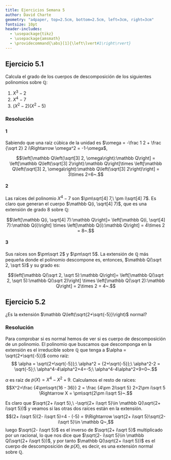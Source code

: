 ```yaml
---
title: Ejercicios Semana 5
author: David Charte
geometry: "a4paper, top=2.5cm, bottom=2.5cm, left=3cm, right=3cm"
fontsize: 10pt
header-includes:
  - \usepackage{tikz}
  - \usepackage{amsmath}
  - \providecommand{\abs}[1]{\left\lvert#1\right\rvert}
---
```

## Ejercicio 5.1

Calcula el grado de los cuerpos de descomposición de los siguientes polinomios sobre $\mathbb Q$:

1. $X^3-2$
1. $X^4-7$
1. $(X^2-2)(X^2-5)$

### Resolución

#### 1

Sabiendo que una raíz cúbica de la unidad es $\omega = -\frac 1 2 + \frac {\sqrt 2} 2 i\Rightarrow \omega^2 = -1-\omega$,

$$\left[\mathbb Q\left(\sqrt[3] 2, \omega\right):\mathbb Q\right] = \left[\mathbb Q\left(\sqrt[3] 2\right):\mathbb Q\right]\times \left[\mathbb Q\left(\sqrt[3] 2, \omega\right):\mathbb Q\left(\sqrt[3] 2\right)\right] = 3\times 2=6~.$$

#### 2

Las raíces del polinomio $X^4-7$ son $\pm\sqrt[4] 7,\ \pm i\sqrt[4] 7$. Es claro que generan el cuerpo $\mathbb Q(i, \sqrt[4] 7)$, que es una extensión de grado 8 sobre $\mathbb Q$:

$$\left[\mathbb Q(i, \sqrt[4] 7):\mathbb Q\right]=
\left[\mathbb Q(i, \sqrt[4] 7):\mathbb Q(i)\right] \times
\left[\mathbb Q(i):\mathbb Q\right] = 4\times 2 = 8~.$$

#### 3

Sus raíces son $\pm\sqrt 2$ y $\pm\sqrt 5$. La extensión de $\mathbb Q$ más pequeña donde el polinomio descompone es, entonces, $\mathbb Q(\sqrt 2, \sqrt 5)$ y su grado es:

$$\left[\mathbb Q(\sqrt 2, \sqrt 5):\mathbb Q\right]=
  \left[\mathbb Q(\sqrt 2, \sqrt 5):\mathbb Q(\sqrt 2)\right] \times
  \left[\mathbb Q(\sqrt 2):\mathbb Q\right] = 2\times 2 = 4~.$$

## Ejercicio 5.2

¿Es la extensión $\mathbb Q\left(\sqrt{2+\sqrt{-5}}\right)$ normal?

### Resolución

Para comprobar si es normal hemos de ver si es cuerpo de descomposición de un polinomio. El polinomio que buscamos que descomponga en la extensión es el irreducible sobre $\mathbb Q$ que tenga a $\alpha = \sqrt{2+\sqrt{-5}}$ como raíz:
$$
\alpha = \sqrt{2+\sqrt{-5}};\ \alpha^2 = {2+\sqrt{-5}};\ \alpha^2-2 = \sqrt{-5};\ \alpha^4-4\alpha^2+4=-5;\ \alpha^4-4\alpha^2+9=0~.$$

$\alpha$ es raíz de $p(X) = X^4-X^2+9$. Calculamos el resto de raíces:
$$X^2=\frac {4\pm\sqrt{16 - 36}} 2 = \frac {4\pm 2i\sqrt 5} 2=2\pm i\sqrt 5 \Rightarrow X = \pm\sqrt{2\pm i\sqrt 5}~.$$

Es claro que $\sqrt{2+ i\sqrt 5},\ -\sqrt{2+ i\sqrt 5}\in \mathbb Q(\sqrt{2+ i\sqrt 5})$ y veamos si las otras dos raíces están en la extensión.
$$(2+ i\sqrt 5)(2- i\sqrt 5)=4 - (-5) = 9\Rightarrow \sqrt{2+ i\sqrt 5}\sqrt{2- i\sqrt 5}\in \mathbb Q~,$$
luego $\sqrt{2- i\sqrt 5}$ es el inverso de $\sqrt{2+ i\sqrt 5}$ multiplicado por un racional, lo que nos dice que $\sqrt{2- i\sqrt 5}\in \mathbb Q(\sqrt{2+ i\sqrt 5})$, y por tanto $\mathbb Q(\sqrt{2+ i\sqrt 5})$ es el cuerpo de descomposición de $p(X)$, es decir, es una extensión normal sobre $\mathbb Q$.
